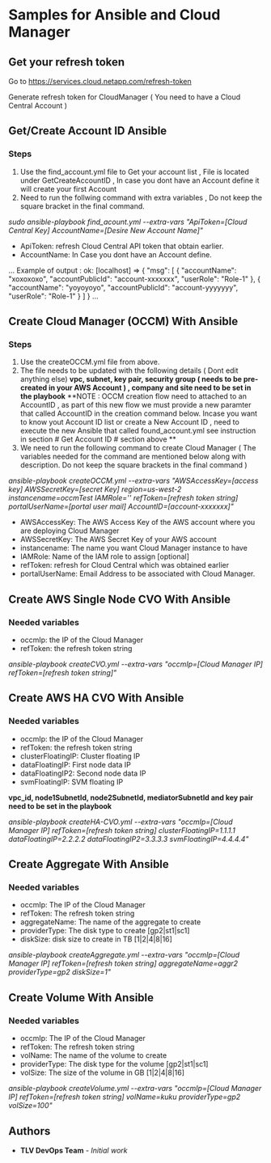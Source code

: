 
# Samples for Ansible and Cloud Manager

## Get your refresh token
Go to https://services.cloud.netapp.com/refresh-token

Generate refresh token for CloudManager ( You need to have a Cloud Central Account )

## Get/Create Account ID Ansible
### Steps
1. Use the find_account.yml file to Get your account list , File is located under GetCreateAccountID , In case you dont have an Account define it will create your first Account 
2. Need to run the follwing command with extra variables , Do not keep the square bracket in the final command.

*sudo ansible-playbook  find_acount.yml --extra-vars "ApiToken=[Cloud Central Key] AccountName=[Desire New Account Name]"*

* ApiToken: refresh Cloud Central API token that obtain earlier.
* AccountName: In Case you dont have an Account define.

... Example of output : 
    ok: [localhost] => {
        "msg": [
            {
                "accountName": "xoxoxoxo",
                "accountPublicId": "account-xxxxxxx",
                "userRole": "Role-1"
            },
            {
                "accountName": "yoyoyoyo",
                "accountPublicId": "account-yyyyyyy",
                "userRole": "Role-1"
            }
        ]
    }
...
## Create Cloud Manager (OCCM) With Ansible
### Steps
1. Use the createOCCM.yml file from above. 
1. The file needs to be updated with the following details ( Dont edit anything else)
**vpc, subnet, key pair, security group ( needs to be pre-created in your AWS Account ) , company and site need to be set in the playbook**
**NOTE : OCCM creation flow need to attached to an AccountID , as part of this new flow we must provide a new paramter that called AccountID in the creation command below.
Incase you want to know yout Account ID list or create a New Account ID , need to execute the new Ansible that called found_account.yml see instruction in section # Get Account ID  # section above  **
1. We need to run the following command to create Cloud Manager ( The variables needed for the command are mentioned below along with description. Do not keep the square brackets in the final command )

*ansible-playbook createOCCM.yml --extra-vars "AWSAccessKey=[access key] AWSSecretKey=[secret Key] region=us-west-2 instancename=occmTest IAMRole='' refToken=[refresh token string] portalUserName=[portal user mail] AccountID=[account-xxxxxxx]"*

* AWSAccessKey: The AWS Access Key of the AWS account where you are deploying Cloud Manager 
* AWSSecretKey: The AWS Secret Key of your AWS account 
* instancename: The name you want Cloud Manager instance to have 
* IAMRole: Name of the IAM role to assign [optional]
* refToken: refresh for Cloud Central which was obtained earlier
* portalUserName: Email Address to be associated with Cloud Manager. 




## Create AWS Single Node CVO With Ansible
### Needed variables
* occmIp: the IP of the Cloud Manager
* refToken: the refresh token string

*ansible-playbook createCVO.yml --extra-vars "occmIp=[Cloud Manager IP] refToken=[refresh token string]"*

## Create AWS HA CVO With Ansible
### Needed variables
* occmIp: the IP of the Cloud Manager
* refToken: the refresh token string
* clusterFloatingIP: Cluster floating IP
* dataFloatingIP: First node data IP
* dataFloatingIP2: Second node data IP
* svmFloatingIP: SVM floating IP

**vpc_id, node1SubnetId, node2SubnetId, mediatorSubnetId and key pair need to be set in the playbook**

*ansible-playbook createHA-CVO.yml --extra-vars "occmIp=[Cloud Manager IP] refToken=[refresh token string] clusterFloatingIP=1.1.1.1 dataFloatingIP=2.2.2.2 dataFloatingIP2=3.3.3.3 svmFloatingIP=4.4.4.4"*

## Create Aggregate With Ansible
### Needed variables
* occmIp: The IP of the Cloud Manager
* refToken: The refresh token string
* aggregateName: The name of the aggregate to create
* providerType: The disk type to create [gp2|st1|sc1] 
* diskSize: disk size to create in TB [1|2|4|8|16]

*ansible-playbook createAggregate.yml --extra-vars "occmIp=[Cloud Manager IP] refToken=[refresh token string] aggregateName=aggr2 providerType=gp2 diskSize=1"*

## Create Volume With Ansible
### Needed variables
* occmIp: The IP of the Cloud Manager
* refToken: The refresh token string
* volName: The name of the volume to create
* providerType: The disk type for the volume [gp2|st1|sc1] 
* volSize: The size of the volume in GB [1|2|4|8|16]

*ansible-playbook createVolume.yml --extra-vars "occmIp=[Cloud Manager IP] refToken=[refresh token string] volName=kuku providerType=gp2 volSize=100"*

## Authors

* **TLV DevOps Team** - *Initial work* 

